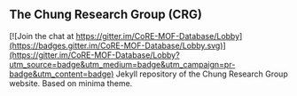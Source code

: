 ## The Chung Research Group (CRG)

[![Join the chat at https://gitter.im/CoRE-MOF-Database/Lobby](https://badges.gitter.im/CoRE-MOF-Database/Lobby.svg)](https://gitter.im/CoRE-MOF-Database/Lobby?utm_source=badge&utm_medium=badge&utm_campaign=pr-badge&utm_content=badge)
Jekyll repository of the Chung Research Group website. Based on minima theme.
